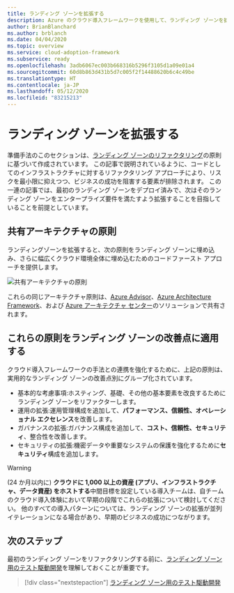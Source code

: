 ```yaml
---
title: ランディング ゾーンを拡張する
description: Azure のクラウド導入フレームワークを使用して、ランディング ゾーンを拡張します。
author: BrianBlanchard
ms.author: brblanch
ms.date: 04/04/2020
ms.topic: overview
ms.service: cloud-adoption-framework
ms.subservice: ready
ms.openlocfilehash: 3adb6067ec003b668316b5296f3105d1a09e01a4
ms.sourcegitcommit: 60d8b863d431b5d7c005f2f14488620b6c4c49be
ms.translationtype: HT
ms.contentlocale: ja-JP
ms.lasthandoff: 05/12/2020
ms.locfileid: "83215213"
---
```

# <a name="expand-your-landing-zone"></a>ランディング ゾーンを拡張する

準備手法のこのセクションは、[ランディング ゾーンのリファクタリング](../landing-zone/refactor.md)の原則に基づいて作成されています。 この記事で説明されているように、コードとしてのインフラストラクチャに対するリファクタリング アプローチにより、リスクを最小限に抑えつつ、ビジネスの成功を阻害する要素が排除されます。 この一連の記事では、最初のランディング ゾーンをデプロイ済みで、次はそのランディング ゾーンをエンタープライズ要件を満たすよう拡張することを目指していることを前提としています。

## <a name="shared-architecture-principles"></a>共有アーキテクチャの原則

ランディングゾーンを拡張すると、次の原則をランディング ゾーンに埋め込み、さらに幅広くクラウド環境全体に埋め込むためのコードファースト アプローチを提供します。

![共有アーキテクチャの原則](../../_images/ready/shared-principles.png)

これらの同じアーキテクチャ原則は、[Azure Advisor](https://docs.microsoft.com/azure/advisor/advisor-overview)、[Azure Architecture Framework](https://docs.microsoft.com/azure/architecture/framework)、および [Azure アーキテクチャ センター](https://docs.microsoft.com/azure/architecture)のソリューションで共有されます。

## <a name="applying-these-principles-to-your-landing-zone-improvements"></a>これらの原則をランディング ゾーンの改善点に適用する

クラウド導入フレームワークの手法との連携を強化するために、上記の原則は、実用的なランディング ゾーンの改善点別にグループ化されています。

- 基本的な考慮事項:ホスティング、基礎、その他の基本要素を改良するためにランディング ゾーンをリファクターします。
- 運用の拡張:運用管理構成を追加して、**パフォーマンス、信頼性、オペレーショナル エクセレンス**を改善します。
- ガバナンスの拡張:ガバナンス構成を追加して、**コスト、信頼性、セキュリティ**、整合性を改善します。
- セキュリティの拡張:機密データや重要なシステムの保護を強化するために**セキュリティ**構成を追加します。

> [!WARNING]
> (24 か月以内に) **クラウドに 1,000 以上の資産 (アプリ、インフラストラクチャ、データ資産) をホストする**中間目標を設定している導入チームは、自チームのクラウド導入体験において早期の段階でこれらの拡張について検討してください。 他のすべての導入パターンについては、ランディング ゾーンの拡張が並列イテレーションになる場合があり、早期のビジネスの成功につながります。

## <a name="next-steps"></a>次のステップ

最初のランディング ゾーンをリファクタリングする前に、[ランディング ゾーン用のテスト駆動開発](./test-driven-development.md)を理解しておくことが重要です。

> [!div class="nextstepaction"]
> [ランディング ゾーン用のテスト駆動開発](./test-driven-development.md)
